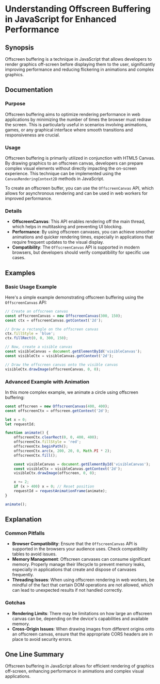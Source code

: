 <!--
Meta Description: # Understanding Offscreen Buffering in JavaScript for Enhanced Performance ## Synopsis Offscreen buffering is a technique in JavaScript that allows de...
Meta Keywords: offscreen, offscreencanvas, canvas, can, const
-->

# Understanding Offscreen Buffering in JavaScript for Enhanced Performance

## Synopsis
Offscreen buffering is a technique in JavaScript that allows developers to render graphics off-screen before displaying them to the user, significantly improving performance and reducing flickering in animations and complex graphics.

## Documentation

### Purpose
Offscreen buffering aims to optimize rendering performance in web applications by minimizing the number of times the browser must redraw the screen. This is particularly useful in scenarios involving animations, games, or any graphical interface where smooth transitions and responsiveness are crucial.

### Usage
Offscreen buffering is primarily utilized in conjunction with HTML5 Canvas. By drawing graphics to an offscreen canvas, developers can prepare complex visual elements without directly impacting the on-screen experience. This technique can be implemented using the `CanvasRenderingContext2D` methods in JavaScript.

To create an offscreen buffer, you can use the `OffscreenCanvas` API, which allows for asynchronous rendering and can be used in web workers for improved performance.

### Details
- **OffscreenCanvas**: This API enables rendering off the main thread, which helps in multitasking and preventing UI blocking.
- **Performance**: By using offscreen canvases, you can achieve smoother animations and quicker rendering times, especially in applications that require frequent updates to the visual display.
- **Compatibility**: The `OffscreenCanvas` API is supported in modern browsers, but developers should verify compatibility for specific use cases.

## Examples

### Basic Usage Example
Here's a simple example demonstrating offscreen buffering using the `OffscreenCanvas` API:

```javascript
// Create an offscreen canvas
const offscreenCanvas = new OffscreenCanvas(300, 150);
const ctx = offscreenCanvas.getContext('2d');

// Draw a rectangle on the offscreen canvas
ctx.fillStyle = 'blue';
ctx.fillRect(0, 0, 300, 150);

// Now, create a visible canvas
const visibleCanvas = document.getElementById('visibleCanvas');
const visibleCtx = visibleCanvas.getContext('2d');

// Draw the offscreen canvas onto the visible canvas
visibleCtx.drawImage(offscreenCanvas, 0, 0);
```

### Advanced Example with Animation
In this more complex example, we animate a circle using offscreen buffering:

```javascript
const offscreen = new OffscreenCanvas(400, 400);
const offscreenCtx = offscreen.getContext('2d');

let x = 0;
let requestId;

function animate() {
    offscreenCtx.clearRect(0, 0, 400, 400);
    offscreenCtx.fillStyle = 'red';
    offscreenCtx.beginPath();
    offscreenCtx.arc(x, 200, 20, 0, Math.PI * 2);
    offscreenCtx.fill();

    const visibleCanvas = document.getElementById('visibleCanvas');
    const visibleCtx = visibleCanvas.getContext('2d');
    visibleCtx.drawImage(offscreen, 0, 0);

    x += 2;
    if (x > 400) x = 0; // Reset position
    requestId = requestAnimationFrame(animate);
}

animate();
```

## Explanation

### Common Pitfalls
- **Browser Compatibility**: Ensure that the `OffscreenCanvas` API is supported in the browsers your audience uses. Check compatibility tables to avoid issues.
- **Memory Management**: Offscreen canvases can consume significant memory. Properly manage their lifecycle to prevent memory leaks, especially in applications that create and dispose of canvases frequently.
- **Threading Issues**: When using offscreen rendering in web workers, be mindful of the fact that certain DOM operations are not allowed, which can lead to unexpected results if not handled correctly.

### Gotchas
- **Rendering Limits**: There may be limitations on how large an offscreen canvas can be, depending on the device's capabilities and available memory.
- **Cross-Origin Issues**: When drawing images from different origins onto an offscreen canvas, ensure that the appropriate CORS headers are in place to avoid security errors.

## One Line Summary
Offscreen buffering in JavaScript allows for efficient rendering of graphics off-screen, enhancing performance in animations and complex visual applications.